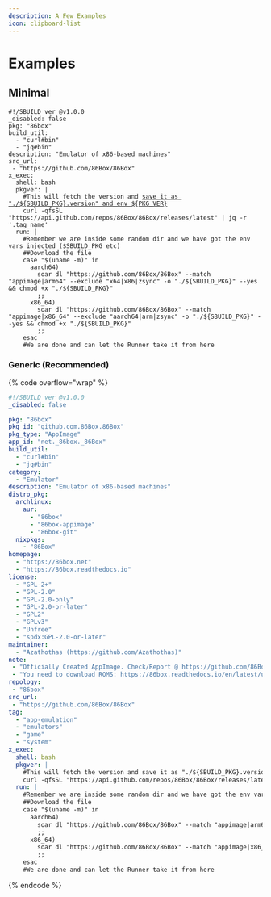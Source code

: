 ```yaml
---
description: A Few Examples
icon: clipboard-list
---
```


# Examples

## Minimal

<pre class="language-yaml" data-overflow="wrap"><code class="lang-yaml">#!/SBUILD ver @v1.0.0
_disabled: false
pkg: "86box"
build_util:
  - "curl#bin"
  - "jq#bin"
description: "Emulator of x86-based machines"
src_url:
 - "https://github.com/86Box/86Box"
x_exec:
  shell: bash
  pkgver: |
    #This will fetch the version and <a data-footnote-ref href="#user-content-fn-1">save it as "./${SBUILD_PKG}.version" and env ${PKG_VER}</a>
    curl -qfsSL "https://api.github.com/repos/86Box/86Box/releases/latest" | jq -r '.tag_name'
  run: |
    #Remember we are inside some random dir and we have got the env vars injected ($SBUILD_PKG etc)
    ##Download the file
    case "$(uname -m)" in
      aarch64)
        soar dl "https://github.com/86Box/86Box" --match "appimage|arm64" --exclude "x64|x86|zsync" -o "./${SBUILD_PKG}" --yes &#x26;&#x26; chmod +x "./${SBUILD_PKG}"
        ;;
      x86_64)
        soar dl "https://github.com/86Box/86Box" --match "appimage|x86_64" --exclude "aarch64|arm|zsync" -o "./${SBUILD_PKG}" --yes &#x26;&#x26; chmod +x "./${SBUILD_PKG}"
        ;;
    esac
    #We are done and can let the Runner take it from here
</code></pre>

### Generic (Recommended)

{% code overflow="wrap" %}
```yaml
#!/SBUILD ver @v1.0.0
_disabled: false

pkg: "86box"
pkg_id: "github.com.86Box.86Box"
pkg_type: "AppImage"
app_id: "net._86box._86Box"
build_util:
  - "curl#bin"
  - "jq#bin"
category:
  - "Emulator"
description: "Emulator of x86-based machines"
distro_pkg:
  archlinux:
    aur:
      - "86box"
      - "86box-appimage"
      - "86box-git"
  nixpkgs:
    - "86Box"
homepage:
  - "https://86box.net"
  - "https://86box.readthedocs.io"
license:
  - "GPL-2+"
  - "GPL-2.0"
  - "GPL-2.0-only"
  - "GPL-2.0-or-later"
  - "GPL2"
  - "GPLv3"
  - "Unfree"
  - "spdx:GPL-2.0-or-later"
maintainer:
  - "Azathothas (https://github.com/Azathothas)"
note:
 - "Officially Created AppImage. Check/Report @ https://github.com/86Box/86Box"
 - "You need to download ROMS: https://86box.readthedocs.io/en/latest/usage/roms.html"
repology:
 - "86box"
src_url:
 - "https://github.com/86Box/86Box"
tag:
  - "app-emulation"
  - "emulators"
  - "game"
  - "system"
x_exec:
  shell: bash
  pkgver: |
    #This will fetch the version and save it as "./${SBUILD_PKG}.version" and env ${PKG_VER}
    curl -qfsSL "https://api.github.com/repos/86Box/86Box/releases/latest" | jq -r '.tag_name'
  run: |
    #Remember we are inside some random dir and we have got the env vars injected ($SBUILD_PKG etc)
    ##Download the file
    case "$(uname -m)" in
      aarch64)
        soar dl "https://github.com/86Box/86Box" --match "appimage|arm64" --exclude "x64|x86|zsync" -o "./${SBUILD_PKG}" --yes && chmod +x "./${SBUILD_PKG}"
        ;;
      x86_64)
        soar dl "https://github.com/86Box/86Box" --match "appimage|x86_64" --exclude "aarch64|arm|zsync" -o "./${SBUILD_PKG}" --yes && chmod +x "./${SBUILD_PKG}"
        ;;
    esac
    #We are done and can let the Runner take it from here
```
{% endcode %}





[^1]: Yes, we don't have to write to any files ourselves, the SBUILDER (Linter/Runner) will do it for us
